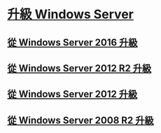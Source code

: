 # [升級 Windows Server](upgrade-overview.md)

## [從 Windows Server 2016 升級](upgrade-2016-to-2019.md)

## [從 Windows Server 2012 R2 升級](upgrade-2012r2-to-2019.md)

## [從 Windows Server 2012 升級](upgrade-2012-to-2016.md)

## [從 Windows Server 2008 R2 升級](upgrade-2008r2-to-2012r2.md)
